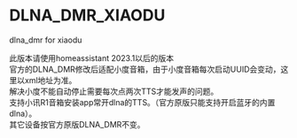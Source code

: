 # DLNA_DMR_XIAODU
 dlna_dmr for xiaodu
 
 
此版本请使用homeassistant 2023.1以后的版本\
官方的DLNA_DMR修改后适配小度音箱，由于小度音箱每次启动UUID会变动，这里以xml地址为准。\
解决小度不能自动停止需要每次点两次TTS才能发声的问题。\
支持小讯R1音箱安装app常开dlna的TTS。（官方原版只能支持开启蓝牙的内置dlna）。\
其它设备按官方原版DLNA_DMR不变。
